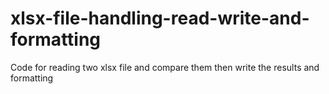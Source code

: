 # xlsx-file-handling-read-write-and-formatting
Code for reading two xlsx file and compare them then write the results and formatting
